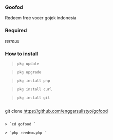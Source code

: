 ### Goofod
Redeem free vocer gojek indonesia


### Required
_termux_


### How to install
> `pkg update `

> `pkg upgrade `

> `pkg install php `

> `pkg install curl `

> `pkg install git `

> ```
git clone https://github.com/enggarsulistyo/gofood
```

> `cd gofood `

> `php reedem.php `
